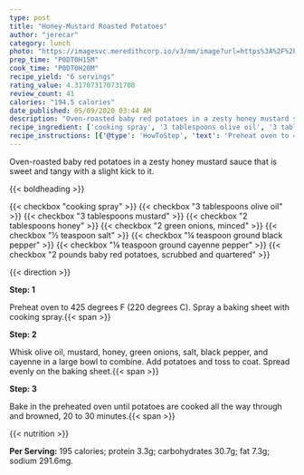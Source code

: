 ```yaml
---
type: post
title: "Honey-Mustard Roasted Potatoes"
author: "jerecar"
category: lunch
photo: "https://imagesvc.meredithcorp.io/v3/mm/image?url=https%3A%2F%2Fimages.media-allrecipes.com%2Fuserphotos%2F3372695.jpg"
prep_time: "P0DT0H15M"
cook_time: "P0DT0H20M"
recipe_yield: "6 servings"
rating_value: 4.317073170731708
review_count: 41
calories: "194.5 calories"
date_published: 05/09/2020 03:44 AM
description: "Oven-roasted baby red potatoes in a zesty honey mustard sauce that is sweet and tangy with a slight kick to it."
recipe_ingredient: ['cooking spray', '3 tablespoons olive oil', '3 tablespoons mustard', '2 tablespoons honey', '2 green onions, minced', '½ teaspoon salt', '¼ teaspoon ground black pepper', '⅛ teaspoon ground cayenne pepper', '2 pounds baby red potatoes, scrubbed and quartered']
recipe_instructions: [{'@type': 'HowToStep', 'text': 'Preheat oven to 425 degrees F (220 degrees C). Spray a baking sheet with cooking spray.\n'}, {'@type': 'HowToStep', 'text': 'Whisk olive oil, mustard, honey, green onions, salt, black pepper, and cayenne in a large bowl to combine. Add potatoes and toss to coat. Spread evenly on the baking sheet.\n'}, {'@type': 'HowToStep', 'text': 'Bake in the preheated oven until potatoes are cooked all the way through and browned, 20 to 30 minutes.\n'}]
---
```


Oven-roasted baby red potatoes in a zesty honey mustard sauce that is sweet and tangy with a slight kick to it. 

{{< boldheading >}}

{{< checkbox "cooking spray" >}}
{{< checkbox "3 tablespoons olive oil" >}}
{{< checkbox "3 tablespoons mustard" >}}
{{< checkbox "2 tablespoons honey" >}}
{{< checkbox "2  green onions, minced" >}}
{{< checkbox "½ teaspoon salt" >}}
{{< checkbox "¼ teaspoon ground black pepper" >}}
{{< checkbox "⅛ teaspoon ground cayenne pepper" >}}
{{< checkbox "2 pounds baby red potatoes, scrubbed and quartered" >}}


{{< direction >}}

**Step: 1**

Preheat oven to 425 degrees F (220 degrees C). Spray a baking sheet with cooking spray.{{< span >}}

**Step: 2**

Whisk olive oil, mustard, honey, green onions, salt, black pepper, and cayenne in a large bowl to combine. Add potatoes and toss to coat. Spread evenly on the baking sheet.{{< span >}}

**Step: 3**

Bake in the preheated oven until potatoes are cooked all the way through and browned, 20 to 30 minutes.{{< span >}}

{{< nutrition >}}

**Per Serving:** 195 calories; protein 3.3g; carbohydrates 30.7g; fat 7.3g; sodium 291.6mg.